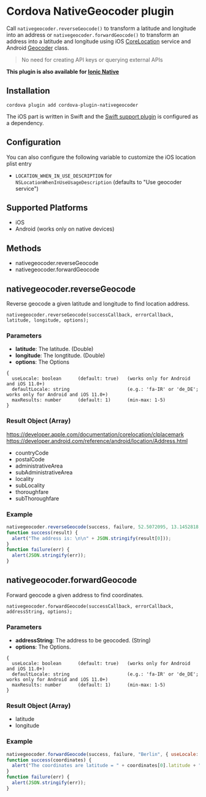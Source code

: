 # Cordova NativeGeocoder plugin
Call `nativegeocoder.reverseGeocode()` to transform a latitude and longitude into an address or `nativegeocoder.forwardGeocode()` to transform an address into a latitude and longitude using iOS [CoreLocation](https://developer.apple.com/library/ios/documentation/CoreLocation/Reference/CoreLocation_Framework/) service and Android [Geocoder](https://developer.android.com/reference/android/location/Geocoder.html) class.

> No need for creating API keys or querying external APIs

**This plugin is also available for [Ionic Native](https://ionicframework.com/docs/native/native-geocoder/)**

## Installation
```
cordova plugin add cordova-plugin-nativegeocoder
```
The iOS part is written in Swift and the [Swift support plugin](https://github.com/akofman/cordova-plugin-add-swift-support) is configured as a dependency.

## Configuration
You can also configure the following variable to customize the iOS location plist entry

- `LOCATION_WHEN_IN_USE_DESCRIPTION` for `NSLocationWhenInUseUsageDescription` (defaults to "Use geocoder service")

## Supported Platforms
- iOS
- Android (works only on native devices)

## Methods
- nativegeocoder.reverseGeocode
- nativegeocoder.forwardGeocode

## nativegeocoder.reverseGeocode
Reverse geocode a given latitude and longitude to find location address.

    nativegeocoder.reverseGeocode(successCallback, errorCallback, latitude, longitude, options);

### Parameters
- __latitude__: The latitude. (Double)
- __longitude__: The longtitude. (Double)
- __options__: The Options

```
{ 
  useLocale: boolean      (default: true)   (works only for Android and iOS 11.0+)
  defaultLocale: string                     (e.g.: 'fa-IR' or 'de_DE'; works only for Android and iOS 11.0+)
  maxResults: number      (default: 1)      (min-max: 1-5)
}
```

### Result Object (Array)
https://developer.apple.com/documentation/corelocation/clplacemark
https://developer.android.com/reference/android/location/Address.html

- countryCode
- postalCode
- administrativeArea
- subAdministrativeArea
- locality
- subLocality
- thoroughfare
- subThoroughfare

### Example
```js
nativegeocoder.reverseGeocode(success, failure, 52.5072095, 13.1452818, { useLocale: true, maxResults: 1 });
function success(result) {
  alert("The address is: \n\n" + JSON.stringify(result[0]));
}
function failure(err) {
  alert(JSON.stringify(err));
}
```

## nativegeocoder.forwardGeocode
Forward geocode a given address to find coordinates.

    nativegeocoder.forwardGeocode(successCallback, errorCallback, addressString, options);

### Parameters
- __addressString__: The address to be geocoded. (String)
- __options__: The Options.

```
{ 
  useLocale: boolean      (default: true)   (works only for Android and iOS 11.0+)
  defaultLocale: string                     (e.g.: 'fa-IR' or 'de_DE'; works only for Android and iOS 11.0+)
  maxResults: number      (default: 1)      (min-max: 1-5)
}
```

### Result Object (Array)
- latitude
- longitude

### Example
```js
nativegeocoder.forwardGeocode(success, failure, "Berlin", { useLocale: true, maxResults: 1 });
function success(coordinates) {
  alert("The coordinates are latitude = " + coordinates[0].latitude + " and longitude = " + coordinates[0].longitude);
}
function failure(err) {
  alert(JSON.stringify(err));
}
```
